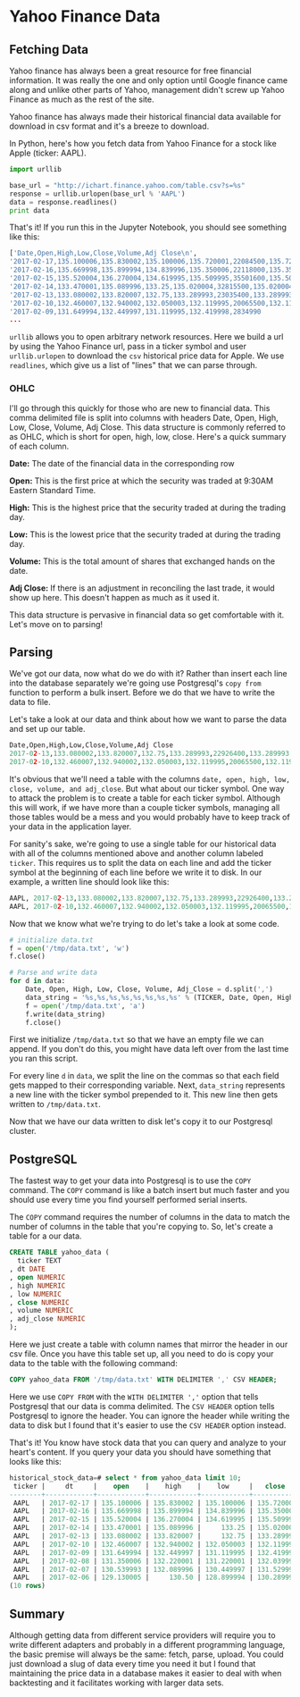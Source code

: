 # Yahoo Finance Data

## Fetching Data

Yahoo finance has always been a great resource for free financial information. It was really the one and only option until Google finance came along and unlike other parts of Yahoo, management didn't screw up Yahoo Finance as much as the rest of the site.

Yahoo finance has always made their historical financial data available for download in csv format and it's a breeze to download.

In Python, here's how you fetch data from Yahoo Finance for a stock like Apple (ticker: AAPL).

```python
import urllib

base_url = "http://ichart.finance.yahoo.com/table.csv?s=%s"
response = urllib.urlopen(base_url % 'AAPL')
data = response.readlines()
print data
```

That's it! If you run this in the Jupyter Notebook, you should see something like this:

```python
['Date,Open,High,Low,Close,Volume,Adj Close\n',
'2017-02-17,135.100006,135.830002,135.100006,135.720001,22084500,135.720001\n',
'2017-02-16,135.669998,135.899994,134.839996,135.350006,22118000,135.350006\n',
'2017-02-15,135.520004,136.270004,134.619995,135.509995,35501600,135.509995\n',
'2017-02-14,133.470001,135.089996,133.25,135.020004,32815500,135.020004\n',
'2017-02-13,133.080002,133.820007,132.75,133.289993,23035400,133.289993\n',
'2017-02-10,132.460007,132.940002,132.050003,132.119995,20065500,132.119995\n',
'2017-02-09,131.649994,132.449997,131.119995,132.419998,2834990
...
```

`urllib` allows you to open arbitrary network resources. Here we build a url by using the Yahoo Finance url, pass in a ticker symbol and user `urllib.urlopen` to download the `csv` historical price data for Apple. We use `readlines`, which give us a list of "lines" that we can parse through.

### OHLC

I'll go through this quickly for those who are new to financial data. This comma delimited file is split into columns with headers Date, Open, High, Low, Close, Volume, Adj Close. This data structure is commonly referred to as OHLC, which is short for open, high, low, close. Here's a quick summary of each column.

**Date:** The date of the financial data in the corresponding row

**Open:** This is the first price at which the security was traded at 9:30AM Eastern Standard Time.

**High:** This is the highest price that the security traded at during the trading day.

**Low:** This is the lowest price that the security traded at during the trading day.

**Volume:** This is the total amount of shares that exchanged hands on the date.

**Adj Close:** If there is an adjustment in reconciling the last trade, it would show up here. This doesn't happen as much as it used it.

This data structure is pervasive in financial data so get comfortable with it. Let's move on to parsing!

## Parsing

We've got our data, now what do we do with it? Rather than insert each line into the database separately we're going use Postgresql's `copy from` function to perform a bulk insert. Before we do that we have to write the data to file.

Let's take a look at our data and think about how we want to parse the data and set up our table.

```python
Date,Open,High,Low,Close,Volume,Adj Close
2017-02-13,133.080002,133.820007,132.75,133.289993,22926400,133.289993
2017-02-10,132.460007,132.940002,132.050003,132.119995,20065500,132.119995
```

It's obvious that we'll need a table with the columns `date, open, high, low, close, volume, and adj_close`. But what about our ticker symbol. One way to attack the problem is to create a table for each ticker symbol. Although this will work, if we have more than a couple ticker symbols, managing all those tables would be a mess and you would probably have to keep track of your data in the  application layer.

For sanity's sake, we're going to use a single table for our historical data with all of the columns mentioned above and another column labeled `ticker`. This requires us to split the data on each line and add the ticker symbol at the beginning of each line before we write it to disk. In our example, a written line should look like this:

```python
AAPL, 2017-02-13,133.080002,133.820007,132.75,133.289993,22926400,133.289993
AAPL, 2017-02-10,132.460007,132.940002,132.050003,132.119995,20065500,132.119995
```

Now that we know what we're trying to do let's take a look at some code.

```python
# initialize data.txt
f = open('/tmp/data.txt', 'w')
f.close()

# Parse and write data
for d in data:
    Date, Open, High, Low, Close, Volume, Adj_Close = d.split(',')
    data_string = '%s,%s,%s,%s,%s,%s,%s,%s' % (TICKER, Date, Open, High, Low, Close, Volume, Adj_Close)
    f = open('/tmp/data.txt', 'a')
    f.write(data_string)
    f.close()
```
First we initialize `/tmp/data.txt` so that we have an empty file we can append. If you don't do this, you might have data left over from the last time you ran this script.

For every line `d` in `data`, we split the line on the commas so that each field gets mapped to their corresponding variable. Next, `data_string` represents a new line with the ticker symbol prepended to it. This new line then gets written to `/tmp/data.txt`.

Now that we have our data written to disk let's copy it to our Postgresql cluster.

## PostgreSQL

The fastest way to get your data into Postgresql is to use the `COPY` command. The `COPY` command is like a batch insert but much faster and you should use every time you find yourself performed serial inserts.

The `COPY` command requires the number of columns in the data to match the number of columns in the table that you're copying to. So, let's create a table for a our data.

```sql
CREATE TABLE yahoo_data (
  ticker TEXT
, dt DATE
, open NUMERIC
, high NUMERIC
, low NUMERIC
, close NUMERIC
, volume NUMERIC
, adj_close NUMERIC
);
```

Here we just create a table with column names that mirror the header in our csv file. Once you have this table set up, all you need to do is copy your data to the table with the following command:

```sql
COPY yahoo_data FROM '/tmp/data.txt' WITH DELIMITER ',' CSV HEADER;
```

Here we use `COPY FROM` with the `WITH DELIMITER ','` option that tells Postgresql that our data is comma delimited. The `CSV HEADER` option tells Postgresql to ignore the header. You can ignore the header while writing the data to disk but I found that it's easier to use the `CSV HEADER` option instead.

That's it! You know have stock data that you can query and analyze to your heart's content. If you query your data you should have something that looks like this:

```sql
historical_stock_data=# select * from yahoo_data limit 10;
 ticker |     dt     |    open    |    high    |    low     |   close    |  volume  | adj_close  
--------+------------+------------+------------+------------+------------+----------+------------
 AAPL   | 2017-02-17 | 135.100006 | 135.830002 | 135.100006 | 135.720001 | 22084500 | 135.720001
 AAPL   | 2017-02-16 | 135.669998 | 135.899994 | 134.839996 | 135.350006 | 22118000 | 135.350006
 AAPL   | 2017-02-15 | 135.520004 | 136.270004 | 134.619995 | 135.509995 | 35501600 | 135.509995
 AAPL   | 2017-02-14 | 133.470001 | 135.089996 |     133.25 | 135.020004 | 32815500 | 135.020004
 AAPL   | 2017-02-13 | 133.080002 | 133.820007 |     132.75 | 133.289993 | 23035400 | 133.289993
 AAPL   | 2017-02-10 | 132.460007 | 132.940002 | 132.050003 | 132.119995 | 20065500 | 132.119995
 AAPL   | 2017-02-09 | 131.649994 | 132.449997 | 131.119995 | 132.419998 | 28349900 | 132.419998
 AAPL   | 2017-02-08 | 131.350006 | 132.220001 | 131.220001 | 132.039993 | 23004100 | 131.469994
 AAPL   | 2017-02-07 | 130.539993 | 132.089996 | 130.449997 | 131.529999 | 38183800 | 130.962201
 AAPL   | 2017-02-06 | 129.130005 |     130.50 | 128.899994 | 130.289993 | 26845900 | 129.727549
(10 rows)
```

## Summary

Although getting data from different service providers will require you to write different adapters and probably in a different programming language, the basic premise will always be the same: fetch, parse, upload. You could just download a slug of data every time you need it but I found that maintaining the price data in a database makes it easier to deal with when backtesting and it facilitates working with larger data sets.
